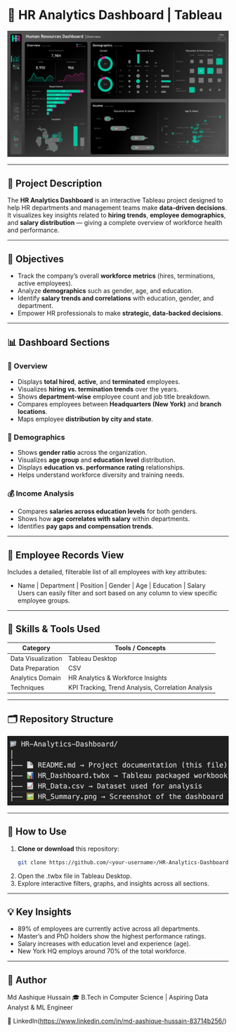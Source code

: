 # 🧩 HR Analytics Dashboard | Tableau

![HR Dashboard Overview](./HR_Summary.png)

---

## 📖 Project Description

The **HR Analytics Dashboard** is an interactive Tableau project designed to help HR departments and management teams make **data-driven decisions**.  
It visualizes key insights related to **hiring trends**, **employee demographics**, and **salary distribution** — giving a complete overview of workforce health and performance.

---

## 🎯 Objectives

- Track the company’s overall **workforce metrics** (hires, terminations, active employees).  
- Analyze **demographics** such as gender, age, and education.  
- Identify **salary trends and correlations** with education, gender, and department.  
- Empower HR professionals to make **strategic, data-backed decisions**.

---

## 📊 Dashboard Sections

### 🧍 Overview
- Displays **total hired**, **active**, and **terminated** employees.  
- Visualizes **hiring vs. termination trends** over the years.  
- Shows **department-wise** employee count and job title breakdown.  
- Compares employees between **Headquarters (New York)** and **branch locations**.  
- Maps employee **distribution by city and state**.

### 👥 Demographics
- Shows **gender ratio** across the organization.  
- Visualizes **age group** and **education level** distribution.  
- Displays **education vs. performance rating** relationships.  
- Helps understand workforce diversity and training needs.

### 💰 Income Analysis
- Compares **salaries across education levels** for both genders.  
- Shows how **age correlates with salary** within departments.  
- Identifies **pay gaps and compensation trends**.

---

## 📄 Employee Records View
Includes a detailed, filterable list of all employees with key attributes:
- Name | Department | Position | Gender | Age | Education | Salary  
Users can easily filter and sort based on any column to view specific employee groups.

---

## 🧠 Skills & Tools Used

| Category | Tools / Concepts |
|-----------|------------------|
| Data Visualization | Tableau Desktop |
| Data Preparation | CSV |
| Analytics Domain | HR Analytics & Workforce Insights |
| Techniques | KPI Tracking, Trend Analysis, Correlation Analysis |

---

## 🗂️ Repository Structure

![Repository Structure](./Repo.png)


---

## 🚀 How to Use

1. **Clone or download** this repository:  
   ```bash
   git clone https://github.com/<your-username>/HR-Analytics-Dashboard.git 
2. Open the .twbx file in Tableau Desktop.
3. Explore interactive filters, graphs, and insights across all sections.

---

## 💡 Key Insights

- 89% of employees are currently active across all departments.
- Master’s and PhD holders show the highest performance ratings.
- Salary increases with education level and experience (age).
- New York HQ employs around 70% of the total workforce.

---

## 👤 Author

Md Aashique Hussain
🎓 B.Tech in Computer Science | Aspiring Data Analyst & ML Engineer

🔗 LinkedIn(https://www.linkedin.com/in/md-aashique-hussain-83714b256/)
